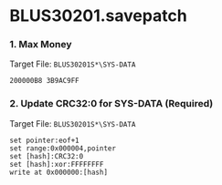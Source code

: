 # BLUS30201.savepatch

### 1. Max Money

Target File: `BLUS30201S*\SYS-DATA`

```
200000B8 3B9AC9FF
```

### 2. Update CRC32:0 for SYS-DATA (Required)

Target File: `BLUS30201S*\SYS-DATA`

```
set pointer:eof+1
set range:0x000004,pointer
set [hash]:CRC32:0
set [hash]:xor:FFFFFFFF
write at 0x000000:[hash]
```

